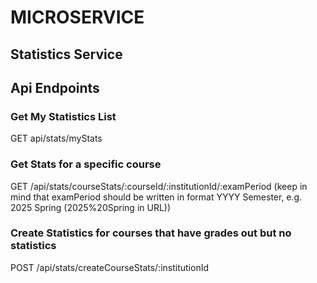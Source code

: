 # MICROSERVICE

## Statistics Service

## Api Endpoints
### Get My Statistics List
GET api/stats/myStats
### Get Stats for a specific course
GET /api/stats/courseStats/:courseId/:institutionId/:examPeriod
(keep in mind that examPeriod should be written in format YYYY Semester, e.g. 2025 Spring (2025%20Spring in URL))
### Create Statistics for courses that have grades out but no statistics
POST /api/stats/createCourseStats/:institutionId
